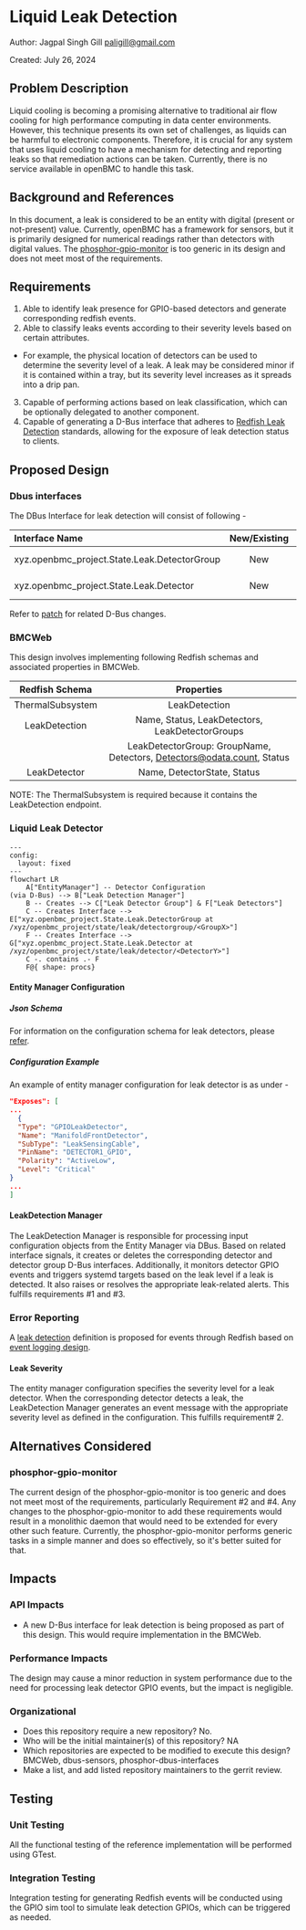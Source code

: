 # Liquid Leak Detection

Author: Jagpal Singh Gill <paligill@gmail.com>

Created: July 26, 2024

## Problem Description

Liquid cooling is becoming a promising alternative to traditional air flow
cooling for high performance computing in data center environments. However,
this technique presents its own set of challenges, as liquids can be harmful to
electronic components. Therefore, it is crucial for any system that uses liquid
cooling to have a mechanism for detecting and reporting leaks so that
remediation actions can be taken. Currently, there is no service available in
openBMC to handle this task.

## Background and References

In this document, a leak is considered to be an entity with digital (present or
not-present) value. Currently, openBMC has a framework for sensors, but it is
primarily designed for numerical readings rather than detectors with digital
values. The
[phosphor-gpio-monitor](https://github.com/openbmc/phosphor-gpio-monitor) is too
generic in its design and does not meet most of the requirements.

## Requirements

1. Able to identify leak presence for GPIO-based detectors and generate
   corresponding redfish events.
2. Able to classify leaks events according to their severity levels based on
   certain attributes.

- For example, the physical location of detectors can be used to determine the
  severity level of a leak. A leak may be considered minor if it is contained
  within a tray, but its severity level increases as it spreads into a drip pan.

3. Capable of performing actions based on leak classification, which can be
   optionally delegated to another component.
4. Capable of generating a D-Bus interface that adheres to
   [Redfish Leak Detection](https://redfish.dmtf.org/schemas/v1/LeakDetection.v1_0_1.json)
   standards, allowing for the exposure of leak detection status to clients.

## Proposed Design

### Dbus interfaces

The DBus Interface for leak detection will consist of following -

| Interface Name                               | New/Existing |        Purpose/Updates         |
| :------------------------------------------- | :----------: | :----------------------------: |
| xyz.openbmc_project.State.Leak.DetectorGroup |     New      | Implements Leak Detector Group |
| xyz.openbmc_project.State.Leak.Detector      |     New      |    Implements Leak Detector    |

Refer to
[patch](https://gerrit.openbmc.org/c/openbmc/phosphor-dbus-interfaces/+/73151)
for related D-Bus changes.

### BMCWeb

This design involves implementing following Redfish schemas and associated
properties in BMCWeb.

|  Redfish Schema  |                               Properties                               |
| :--------------: | :--------------------------------------------------------------------: |
| ThermalSubsystem |                             LeakDetection                              |
|  LeakDetection   |            Name, Status, LeakDetectors, LeakDetectorGroups             |
|                  | LeakDetectorGroup: GroupName, Detectors, Detectors@odata.count, Status |
|   LeakDetector   |                      Name, DetectorState, Status                       |

NOTE: The ThermalSubsystem is required because it contains the LeakDetection
endpoint.

### Liquid Leak Detector

```mermaid
---
config:
  layout: fixed
---
flowchart LR
    A["EntityManager"] -- Detector Configuration
(via D-Bus) --> B["Leak Detection Manager"]
    B -- Creates --> C["Leak Detector Group"] & F["Leak Detectors"]
    C -- Creates Interface --> E["xyz.openbmc_project.State.Leak.DetectorGroup at /xyz/openbmc_project/state/leak/detectorgroup/<GroupX>"]
    F -- Creates Interface --> G["xyz.openbmc_project.State.Leak.Detector at /xyz/openbmc_project/state/leak/detector/<DetectorY>"]
    C -. contains .- F
    F@{ shape: procs}
```

#### Entity Manager Configuration

##### Json Schema

For information on the configuration schema for leak detectors, please
[refer](https://gerrit.openbmc.org/c/openbmc/entity-manager/+/75734).

##### Configuration Example

An example of entity manager configuration for leak detector is as under -

```json
"Exposes": [
...
  {
  "Type": "GPIOLeakDetector",
  "Name": "ManifoldFrontDetector",
  "SubType": "LeakSensingCable",
  "PinName": "DETECTOR1_GPIO",
  "Polarity": "ActiveLow",
  "Level": "Critical"
}
...
]
```

#### LeakDetection Manager

The LeakDetection Manager is responsible for processing input configuration
objects from the Entity Manager via DBus. Based on related interface signals, it
creates or deletes the corresponding detector and detector group D-Bus
interfaces. Additionally, it monitors detector GPIO events and triggers systemd
targets based on the leak level if a leak is detected. It also raises or
resolves the appropriate leak-related alerts. This fulfills requirements #1 and
#3.

### Error Reporting

A
[leak detection](https://gerrit.openbmc.org/c/openbmc/phosphor-dbus-interfaces/+/73707)
definition is proposed for events through Redfish based on
[event logging design](https://github.com/openbmc/docs/blob/master/designs/event-logging.md).

#### Leak Severity

The entity manager configuration specifies the severity level for a leak
detector. When the corresponding detector detects a leak, the LeakDetection
Manager generates an event message with the appropriate severity level as
defined in the configuration. This fulfills requirement# 2.

## Alternatives Considered

### phosphor-gpio-monitor

The current design of the phosphor-gpio-monitor is too generic and does not meet
most of the requirements, particularly Requirement #2 and #4. Any changes to the
phosphor-gpio-monitor to add these requirements would result in a monolithic
daemon that would need to be extended for every other such feature. Currently,
the phosphor-gpio-monitor performs generic tasks in a simple manner and does so
effectively, so it's better suited for that.

## Impacts

### API Impacts

- A new D-Bus interface for leak detection is being proposed as part of this
  design. This would require implementation in the BMCWeb.

### Performance Impacts

The design may cause a minor reduction in system performance due to the need for
processing leak detector GPIO events, but the impact is negligible.

### Organizational

- Does this repository require a new repository? No.
- Who will be the initial maintainer(s) of this repository? NA
- Which repositories are expected to be modified to execute this design? BMCWeb,
  dbus-sensors, phosphor-dbus-interfaces
- Make a list, and add listed repository maintainers to the gerrit review.

## Testing

### Unit Testing

All the functional testing of the reference implementation will be performed
using GTest.

### Integration Testing

Integration testing for generating Redfish events will be conducted using the
GPIO sim tool to simulate leak detection GPIOs, which can be triggered as
needed.
